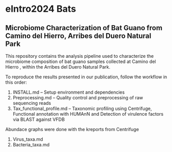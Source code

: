 # eIntro2024 Bats

## Microbiome Characterization of Bat Guano from Camino del Hierro, Arribes del Duero Natural Park
This repository contains the analysis pipeline used to characterize the microbiome composition of bat guano samples collected at Camino del Hierro , within the Arribes del Duero Natural Park.

To reproduce the results presented in our publication, follow the workflow in this order:

1) INSTALL.md – Setup environment and dependencies
2) Preprocessing.md – Quality control and preprocessing of raw sequencing reads
3) Tax_functional_profile.md – Taxonomic profiling using Centrifuge, Functional annotation with HUMAnN and Detection of virulence factors via BLAST against VFDB

Abundace graphs were done with the kreports from Centrifuge

1) Virus_taxa.md
2) Bacteria_taxa.md


